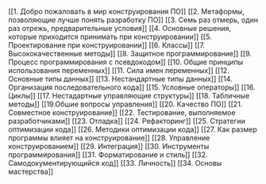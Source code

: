 [[1. Добро пожаловать в мир конструирования ПО]]
[[2. Метаформы, позволяющие лучше понять разработку ПО]]
[[3. Семь раз отмерь, один раз отрежь, предварительные условия]]
[[4. Основные решения, которые приходится принимать при конструировании]]
[[5. Проектирование при конструировании]]
[[6. Классы]]
[[7. Высококачественные методы]]
[[8. Защитное программирование]]
[[9. Процесс программирования с псевдокодом]]
[[10. Общие принципы использования переменных]]
[[11. Сила имен переменных]]
[[12. Основные типы данных]]
[[13. Нестандартные типы данных]]
[[14. Организация последовательного кода]]
[[15. Условные операторы]]
[[16. Циклы]]
[[17. Нестадартные управляющие структуры]]
[[18. Табличные методы]]
[[19.Обшие вопросы управления]]
[[20. Качество ПО]]
[[21. Совместное конструирование]]
[[22. Тестирование, выполняемое разработчиками]]
[[23. Отладка]]
[[24. Рефакторинг]]
[[25. Стратегии оптимизации кода]]
[[26. Методики оптимизации кода]]
[[27. Как размер программы влияет на конструирование]]
[[28. Управление конструированием]]
[[29. Интеграция]]
[[30. Инструменты программирования]]
[[31. Форматирование и стиль]]
[[32. Самодокументирующийся код]]
[[33. Личность]]
[[34. Основы мастерства]]
